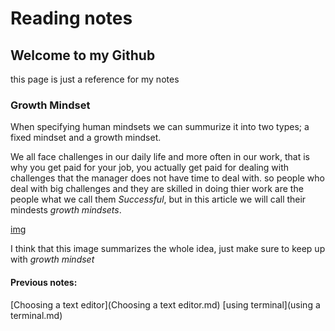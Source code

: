# Reading notes
## Welcome to my Github 
this page is just a reference for my notes

### Growth Mindset
When specifying human mindsets we can summurize it into two types; a fixed mindset and a growth mindset. 

We all face challenges in our daily life and more often in our work, that is why you get paid for your job, you actually get paid for dealing with challenges that the manager does not have time to deal with. so people who deal with big challenges and they are skilled in doing thier work are the people what we call them _Successful_, but in this article we will call their mindests _growth mindsets_.

[img](images/NewGrowthMindset2.png)


I think that this image summarizes the whole idea, just make sure to keep up with *growth mindset*


#### Previous notes:
[Choosing a text editor](Choosing a text editor.md)
[using terminal](using a terminal.md)
